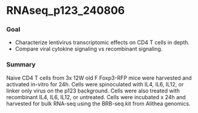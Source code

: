 # RNAseq_p123_240806

### Goal
* Characterize lentivirus transcriptomic effects on CD4 T cells in depth.
* Compare viral cytokine signaling vs recombinant signaling.

### Summary
Naive CD4 T cells from 3x 12W old F Foxp3-RFP mice were harvested and activated in-vitro for 24h. Cells were spinoculated with IL4, IL6, IL12, or linker only virus on the p123 background. Cells were also treated with recombinant IL4, IL6, IL12, or untreated. Cells were incubated x 24h and harvested for bulk RNA-seq using the BRB-seq kit from Alithea genomics.
